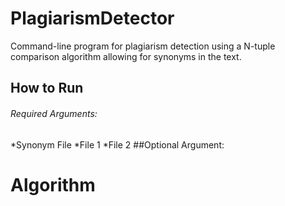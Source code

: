 # PlagiarismDetector
Command-line program for plagiarism detection using a N-tuple comparison algorithm allowing for synonyms in the text. 

## How to Run
###### Required Arguments:
*Synonym File
*File 1
*File 2
##Optional Argument:


# Algorithm
